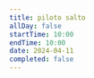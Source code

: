```yaml
---
title: piloto salto
allDay: false
startTime: 10:00
endTime: 10:00
date: 2024-04-11
completed: false
---
```

